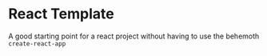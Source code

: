 # React Template

A good starting point for a react project without having to use the behemoth `create-react-app`
